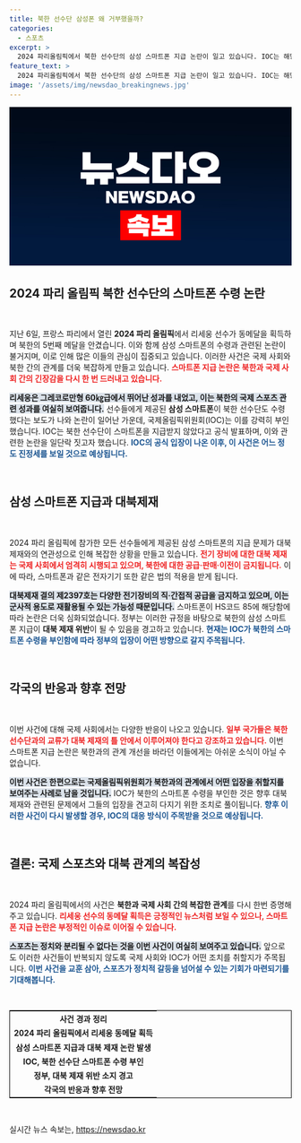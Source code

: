 ```yaml
---
title: 북한 선수단 삼성폰 왜 거부했을까?
categories:
  - 스포츠
excerpt: >
  2024 파리올림픽에서 북한 선수단의 삼성 스마트폰 지급 논란이 일고 있습니다. IOC는 해당 사실을 부인하며 사태를 진화했지만, 대북 제재 위반 가능성에 대한 여전히 논란이 해결되지 않고 있습니다. 사건의 전말을 자세히 살펴봅시다!
feature_text: >
  2024 파리올림픽에서 북한 선수단의 삼성 스마트폰 지급 논란이 일고 있습니다. IOC는 해당 사실을 부인하며 사태를 진화했지만, 대북 제재 위반 가능성에 대한 여전히 논란이 해결되지 않고 있습니다. 사건의 전말을 자세히 살펴봅시다!
image: '/assets/img/newsdao_breakingnews.jpg'
---
```


<p><img src="/assets/img/newsdao_breakingnews.jpg" alt="flaretime 속보" /></p>

<h2 data-ke-size="size26">2024 파리 올림픽 북한 선수단의 스마트폰 수령 논란</h2>

<p data-ke-size="size16">&nbsp;</p>

<p>지난 6일, 프랑스 파리에서 열린 <b>2024 파리 올림픽</b>에서 리세웅 선수가 동메달을 획득하며 북한의 5번째 메달을 안겼습니다. 이와 함께 삼성 스마트폰의 수령과 관련된 논란이 불거지며, 이로 인해 많은 이들의 관심이 집중되고 있습니다. 이러한 사건은 국제 사회와 북한 간의 관계를 더욱 복잡하게 만들고 있습니다. <b><span style="color: #ee2323;">스마트폰 지급 논란은 북한과 국제 사회 간의 긴장감을 다시 한 번 드러내고 있습니다.</span></b> </p>

<p><b><span style="background-color: #21538527;">리세웅은 그레코로만형 60㎏급에서 뛰어난 성과를 내었고, 이는 북한의 국제 스포츠 관련 성과를 여실히 보여줍니다.</span></b> 선수들에게 제공된 <b>삼성 스마트폰</b>이 북한 선수단도 수령했다는 보도가 나와 논란이 일어난 가운데, 국제올림픽위원회(IOC)는 이를 강력히 부인했습니다. IOC는 북한 선수단이 스마트폰을 지급받지 않았다고 공식 발표하며, 이와 관련한 논란을 일단락 짓고자 했습니다. <b><span style="color: #1a5490;">IOC의 공식 입장이 나온 이후, 이 사건은 어느 정도 진정세를 보일 것으로 예상됩니다.</span></b> </p>

<p data-ke-size="size16">&nbsp;</p>

<h2 data-ke-size="size26">삼성 스마트폰 지급과 대북제재</h2>

<p data-ke-size="size16">&nbsp;</p>

<p>2024 파리 올림픽에 참가한 모든 선수들에게 제공된 삼성 스마트폰의 지급 문제가 대북 제재와의 연관성으로 인해 복잡한 상황을 만들고 있습니다. <b><span style="color: #ee2323;">전기 장비에 대한 대북 제재는 국제 사회에서 엄격히 시행되고 있으며, 북한에 대한 공급·판매·이전이 금지됩니다.</span></b> 이에 따라, 스마트폰과 같은 전자기기 또한 같은 법의 적용을 받게 됩니다. </p>

<p><b><span style="background-color: #21538527;">대북제재 결의 제2397호는 다양한 전기장비의 직·간접적 공급을 금지하고 있으며, 이는 군사적 용도로 재활용될 수 있는 가능성 때문입니다.</span></b> 스마트폰이 HS코드 85에 해당함에 따라 논란은 더욱 심화되었습니다. 정부는 이러한 규정을 바탕으로 북한의 삼성 스마트폰 지급이 <b>대북 제재 위반</b>이 될 수 있음을 경고하고 있습니다. <b><span style="color: #1a5490;">현재는 IOC가 북한의 스마트폰 수령을 부인함에 따라 정부의 입장이 어떤 방향으로 갈지 주목됩니다.</span></b> </p>

<p data-ke-size="size16">&nbsp;</p>

<h2 data-ke-size="size26">각국의 반응과 향후 전망</h2>

<p data-ke-size="size16">&nbsp;</p>

<p>이번 사건에 대해 국제 사회에서는 다양한 반응이 나오고 있습니다. <b><span style="color: #ee2323;">일부 국가들은 북한 선수단과의 교류가 대북 제재의 틀 안에서 이루어져야 한다고 강조하고 있습니다.</span></b> 이번 스마트폰 지급 논란은 북한과의 관계 개선을 바라던 이들에게는 아쉬운 소식이 아닐 수 없습니다. </p>

<p><b><span style="background-color: #21538527;">이번 사건은 한편으로는 국제올림픽위원회가 북한과의 관계에서 어떤 입장을 취할지를 보여주는 사례로 남을 것입니다.</span></b> IOC가 북한의 스마트폰 수령을 부인한 것은 향후 대북제재와 관련된 문제에서 그들의 입장을 견고히 다지기 위한 조치로 풀이됩니다. <b><span style="color: #1a5490;">향후 이러한 사건이 다시 발생할 경우, IOC의 대응 방식이 주목받을 것으로 예상됩니다.</span></b> </p>

<p data-ke-size="size16">&nbsp;</p>

<h2 data-ke-size="size26">결론: 국제 스포츠와 대북 관계의 복잡성</h2>

<p data-ke-size="size16">&nbsp;</p>

<p>2024 파리 올림픽에서의 사건은 <b>북한과 국제 사회 간의 복잡한 관계</b>를 다시 한번 증명해주고 있습니다. <b><span style="color: #ee2323;">리세웅 선수의 동메달 획득은 긍정적인 뉴스처럼 보일 수 있으나, 스마트폰 지급 논란은 부정적인 이슈로 이어질 수 있습니다.</span></b> </p>

<p><b><span style="background-color: #21538527;">스포츠는 정치와 분리될 수 없다는 것을 이번 사건이 여실히 보여주고 있습니다.</span></b> 앞으로도 이러한 사건들이 반복되지 않도록 국제 사회와 IOC가 어떤 조치를 취할지가 주목됩니다. <b><span style="color: #1a5490;">이번 사건을 교훈 삼아, 스포츠가 정치적 갈등을 넘어설 수 있는 기회가 마련되기를 기대해봅니다.</span></b> </p>

<p data-ke-size="size16">&nbsp;</p> 

<table style="width: 100%; border: 1px solid #000;">
    <tr>
        <th style="text-align: center;">사건 경과 정리</th>
    </tr>
    <tr>
        <td style="text-align: center; height: 17px;"><b>2024 파리 올림픽에서 리세웅 동메달 획득</b></td>
    </tr>
    <tr>
        <td style="text-align: center; height: 17px;"><b>삼성 스마트폰 지급과 대북 제재 논란 발생</b></td>
    </tr>
    <tr>
        <td style="text-align: center; height: 17px;"><b>IOC, 북한 선수단 스마트폰 수령 부인</b></td>
    </tr>
    <tr>
        <td style="text-align: center; height: 17px;"><b>정부, 대북 제재 위반 소지 경고</b></td>
    </tr>
    <tr>
        <td style="text-align: center; height: 17px;"><b>각국의 반응과 향후 전망</b></td>
    </tr>
</table>

<p data-ke-size="size16">&nbsp;</p>
실시간 뉴스 속보는, <a href="https://newsdao.kr" rel="dofollow">https://newsdao.kr</a>


